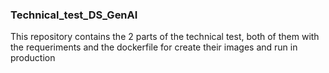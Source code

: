 ###  Technical_test_DS_GenAI

This repository contains the 2 parts of the technical test, both of them with the requeriments and the dockerfile for create their images and run in production